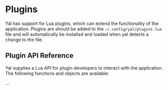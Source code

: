 # Plugins

Yal has support for Lua plugins, which can extend the functionality of the application. Plugins are should be added to the `~/.config/yal/plugins.lua` file and will automatically be installed and loaded when yal detects a change to the file.

## Plugin API Reference

Yal supplies a Lua API for plugin developers to interact with the application. The following functions and objects are available:

...
